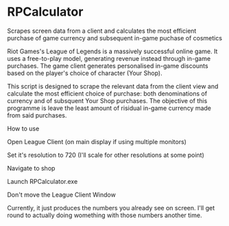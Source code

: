 # RPCalculator
Scrapes screen data from a client and calculates the most efficient purchase of game currency and subsequent in-game puchase of cosmetics


Riot Games's League of Legends is a massively successful online game. It uses a free-to-play model, generating revenue instead through in-game purchases. 
The game client generates personalised in-game discounts based on the player's choice of character (Your Shop). 

This script is designed to scrape the relevant data from the client view and calculate the most efficient choice of purchase: both denominations of currency
and of subsquent Your Shop purchases. The objective of this programme is leave the least amount of risidual in-game currency made from said purchases.

How to use

Open League Client (on main display if using multiple monitors)

Set it's resolution to 720 (I'll scale for other resolutions at some point)

Navigate to shop

Launch RPCalculator.exe

Don't move the League Client Window

Currently, it just produces the numbers you already see on screen. I'll get round to actually doing womething with those numbers another time.
